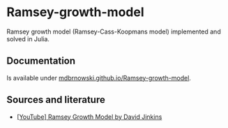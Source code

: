 # Ramsey-growth-model

Ramsey growth model (Ramsey-Cass-Koopmans model) implemented and solved in Julia.

## Documentation

Is available under [mdbrnowski.github.io/Ramsey-growth-model](https://mdbrnowski.github.io/Ramsey-growth-model/).

## Sources and literature

* [[YouTube] Ramsey Growth Model by David Jinkins](https://www.youtube.com/playlist?list=PL94VN_srVyLD7Tk7s5b6qI8SEJP2LszKA)
